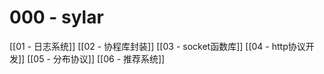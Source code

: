 # 000 - sylar

[[01 - 日志系统]]
[[02 - 协程库封装]]
[[03 - socket函数库]]
[[04 - http协议开发]]
[[05 - 分布协议]]
[[06 - 推荐系统]]

